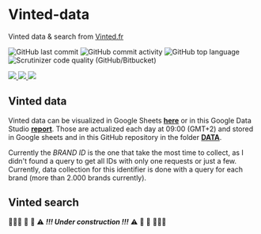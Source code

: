 # Vinted-data
 Vinted data & search from [Vinted.fr](https://www.vinted.fr/)
 
![GitHub last commit](https://img.shields.io/github/last-commit/0AlphaZero0/Vinted-data)
![GitHub commit activity](https://img.shields.io/github/commit-activity/w/0AlphaZero0/Vinted-data)
![GitHub top language](https://img.shields.io/github/languages/top/0AlphaZero0/Vinted-data)
![Scrutinizer code quality (GitHub/Bitbucket)](https://img.shields.io/scrutinizer/quality/g/0AlphaZero0/Vinted-data)

<a href="https://www.reddit.com/r/vinted/comments/jydgir/vinted_api/" target="_blank"> <!-- target _blank opens in new tab-->
  <img src="https://aleen42.github.io/badges/src/reddit.svg" />
</a>
<a href="https://github.com/0AlphaZero0" target="_blank"> <!-- target _blank opens in new tab-->
  <img src="https://img.shields.io/badge/GitHub-100000?style=for-the-badge&logo=github&logoColor=white" />
</a>
<a href="https://www.linkedin.com/in/arthur-thouvenin-133822135/" target="_blank"> <!-- target _blank opens in new tab-->
  <img src="https://img.shields.io/badge/LinkedIn-0077B5?style=for-the-badge&logo=linkedin&logoColor=white" />
</a>

 
 
## Vinted data
Vinted data can be visualized in Google Sheets **[here](https://docs.google.com/spreadsheets/d/19CWMW9_0p9b-Qdog4iD9THiY_EY4nabcxF3emalAbqw/edit?usp=sharing)** or in this Google Data Studio **[report](https://datastudio.google.com/reporting/ee24d510-f2ca-48d0-8c08-0ce32adc76f7)**. Those are actualized each day at 09:00 (GMT+2) and stored in Google sheets and in this GitHub repository in the folder **[DATA](https://github.com/0AlphaZero0/Vinted-data/tree/main/DATA)**. 


Currently the _BRAND ID_ is the one that take the most time to collect, as I didn't found a query to get all IDs with only one requests or just a few. Currently, data collection for this identifier is done with a query for each brand (more than 2.000 brands currently).


## Vinted search

🚧🚧🚧 👷 🔴 ⚠️ _**!!! Under construction !!!**_ ⚠️ 🔴 👷 🚧🚧🚧
